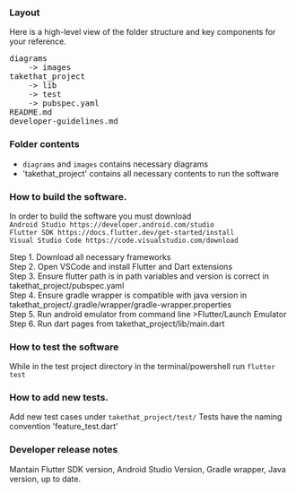 ### Layout

Here is a high-level view of the folder structure and key components for your reference.
<pre>
diagrams  
    -> images    
takethat_project  
    -> lib  
    -> test  
    -> pubspec.yaml  
README.md  
developer-guidelines.md
</pre>

### Folder contents
- ```diagrams``` and ```images``` contains necessary diagrams
- 'takethat_project' contains all necessary contents to run the software
  
### How to build the software.
In order to build the software you must download   
```Android Studio https://developer.android.com/studio```  
```Flutter SDK https://docs.flutter.dev/get-started/install```  
```Visual Studio Code https://code.visualstudio.com/download```  

Step 1. Download all necessary frameworks  
Step 2. Open VSCode and install Flutter and Dart extensions  
Step 3. Ensure flutter path is in path variables and version is correct in takethat_project/pubspec.yaml  
Step 4. Ensure gradle wrapper is compatible with java version in takethat_project/.gradle/wrapper/gradle-wrapper.properties  
Step 5. Run android emulator from command line >Flutter/Launch Emulator  
Step 6. Run dart pages from takethat_project/lib/main.dart  

### How to test the software
While in the test project directory in the terminal/powershell run ```flutter test```

### How to add new tests.
Add new test cases under ```takethat_project/test/```
Tests have the naming convention 'feature_test.dart'

### Developer release notes
Mantain Flutter SDK version, Android Studio Version, Gradle wrapper, Java version, up to date.
